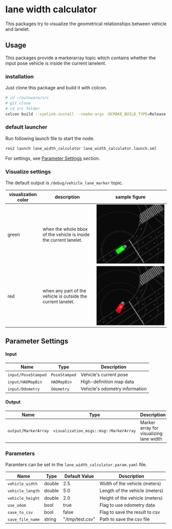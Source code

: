 # lane width calculator


This packages try to visualize the geometrical relationships between vehicle and lanelet.


## Usage 

This packages provide a markerarray topic which contains whether the input pose vehicle is inside the current lanelent.


### installation 

Just clone this package and build it with colcon.

```bash
# cd ~/autoware/src
# git clone
# cd src folder
colcon build --symlink-install --cmake-args -DCMAKE_BUILD_TYPE=Release --packages-select lane_width_calculator
```

### default launcher

Run following launch file to start the node.

```bash
ros2 launch lane_width_calculator lane_width_calculator.launch.xml
```

For settings, see [Parameter Settings](#parameter-settings) section.

### Visualize settings

The default output is `/debug/vehicle_lane_marker` topic.


| visualization color | description | sample figure |
|---------------|-------------|--------------|
| green       | when the whole bbox of the vehicle is inside the current lanelet. | ![true](image/true.png)|
| red         | when any part of the vehicle is outside the current lanelet. | ![false](image/false.png)|



## Parameter Settings

#### Input

| Name                 | Type               | Description                      |
| -------------------- | ------------------ | -------------------------------- |
| `input/PoseStamped`  | `PoseStamped`      | Vehicle's current pose           |
| `input/HADMapBin`    | `HADMapBin`        | High-definition map data         |
| `input/Odometry`     | `Odometry`         | Vehicle's odometry information   |

#### Output

| Name                           | Type                                   | Description                             |
| ------------------------------ | -------------------------------------- | --------------------------------------- |
| `output/MarkerArray`           | `visualization_msgs::msg::MarkerArray` | Marker array for visualizing lane width |

### Parameters

Paramters can be set in the `lane_width_calculator.param.yaml` file.

| Name               | Type   | Default Value | Description                   |
| ------------------ | ------ | --------------| ----------------------------- |
| `vehicle_width`    | double | 2.5           | Width of the vehicle (meters) |
| `vehicle_length`   | double | 5.0           | Length of the vehicle (meters)|
| `vehicle_height`   | double | 2.0           | Height of the vehicle (meters)|
| `use_odom`         | bool   | true          | Flag to use odometry data     |
| `save_to_csv`      | bool   | false         | Flag to save the result to csv|
| `save_file_name`   | string | "/tmp/test.csv" | Path to save the csv file     |




